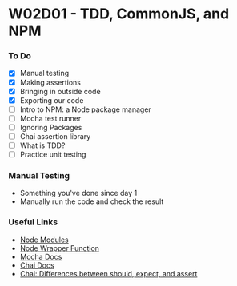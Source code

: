 # W02D01 - TDD, CommonJS, and NPM

### To Do
- [x] Manual testing
- [x] Making assertions
- [x] Bringing in outside code
- [x] Exporting our code
- [ ] Intro to NPM: a Node package manager
- [ ] Mocha test runner
- [ ] Ignoring Packages
- [ ] Chai assertion library
- [ ] What is TDD?
- [ ] Practice unit testing

### Manual Testing
* Something you've done since day 1
* Manually run the code and check the result




















### Useful Links
- [Node Modules](https://nodejs.org/docs/latest/api/modules.html)
- [Node Wrapper Function](https://nodejs.org/api/modules.html#modules_the_module_wrapper)
- [Mocha Docs](https://mochajs.org/)
- [Chai Docs](https://www.chaijs.com/)
- [Chai: Differences between should, expect, and assert](https://www.chaijs.com/guide/styles/#differences)

